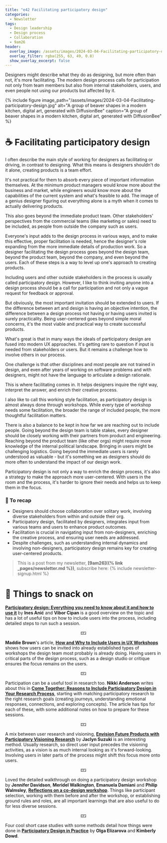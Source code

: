```yaml
---
title: "e42 Facilitating participatory design"
categories:
  - Newsletter
tags:
  - Design leadership
  - Design process
  - Collaboration
  - 9am26
header:
  overlay_image: /assets/images/2024-03-04-Facilitating-participatory-design.jpg
  overlay_filter: rgba(255, 63, 49, 0.8)
  show_overlay_excerpt: false
---
```


Designers might describe what they do as designing, but more often than not, it's more facilitating. The modern design process calls for participation not only from team members but also from internal stakeholders, users, and even people not using our products but affected by it.

{% include figure image_path="/assets/images/2024-03-04-Facilitating-participatory-design.jpg" alt="A group of beaver shapes in a modern kitchen, digital art, generated with DiffusionBee" caption="A group of beaver shapes in a modern kitchen, digital art, generated with DiffusionBee" %}

# ☕ Facilitating participatory design

I often describe the main style of working for designers as facilitating or driving, in contrast to designing. What this means is designers shouldn't do it alone, creating products is a team effort. 

It's not practical for them to absorb every piece of important information themselves. At the minimum product managers would know more about the business and market, while engineers would know more about the capabilities of the current system and what's feasible to add. The image of a genius designer figuring out everything alone is a myth when it comes to actually delivering products.

This also goes beyond the immediate product team. Other stakeholders' perspectives from the commercial teams (like marketing or sales) need to be included, as people from outside the company such as users.

Everyone's input adds to the design process in various ways, and to make this effective, proper facilitation is needed, hence the designer's role expanding from the more immediate details of production work. So a designer facilitating the design process goes beyond the design team, beyond the product team, beyond the company, and even beyond the users. Each of these steps is a way to level up one's approach to creating products.

Including users and other outside stakeholders in the process is usually called participatory design. However, I like to think inviting anyone into a design process should be a call for participation and not only a vague request for feedback or approval. 

But obviously, the most important invitation should be extended to users. If the difference between art and design is having an objective intention, the difference between a design process not having or having users invited is surely practicality. Being user-centered goes beyond simple moral concerns, it's the most viable and practical way to create successful products.

What's great is that in many ways the ideals of participatory design are fused into modern UX approaches. It's getting rare to question if input is needed from stakeholders or users. But it remains a challenge how to involve others in our process.

One challenge is that other disciplines and most people are not trained in design, and even after years of working on software problems and with designers, might not have the language to articulate a design rationale.

This is where facilitating comes in. It helps designers inquire the right way, interpret the answer, and enrich their creative process. 

I also like to call this working style facilitation, as participatory design is almost always done through workshops. While every type of workshop needs some facilitation, the broader the range of included people, the more thoughtful facilitation matters.

There is also a balance to be kept in how far we are reaching out to include people. Going beyond the design team is table stakes, every designer should be closely working with their partners from product and engineering. Reaching beyond the product team (like other orgs) might require more knowledge of the internal political landscape. Bringing in users might be challenging logistics. Going beyond the immediate users is rarely understood as valuable - but it's something we as designers should do more often to understand the impact of our design work.

Participatory design is not only a way to enrich the design process, it's also a strategy to make the approach more user-centered. With users in the room and the process, it's harder to ignore their needs and helps us to keep them in the focus.

### 🥤 To recap
- Designers should choose collaboration over solitary work, involving diverse stakeholders from within and outside their org.
- Participatory design, facilitated by designers, integrates input from various teams and users to enhance product outcomes.
- Facilitation is crucial in navigating input from non-designers, enriching the creative process, and ensuring user needs are addressed.
- Despite challenges, such as understanding internal dynamics and involving non-designers, participatory design remains key for creating user-centered products.

> This is a post from my newsletter, **[9am26]({% link _pages/newsletter.md %})**, subscribe here:
> {% include newsletter-signup.html %}

# 🍪 Things to snack on

[**Participatory design: Everything you need to know about it and how to use it**](https://pointjupiter.com/what-is-participatory-design-what-makes-it-great/) by **Ines Anić** and **Vibor Cipan** is a good overview on the topic and has a lot of useful tips on how to include users into the process, including detailed steps to run such a session.

<p style="text-align: center;">🁏</p>

**Maddie Brown**'s article, [**How and Why to Include Users in UX Workshops**](https://www.nngroup.com/articles/including-users-workshops/) shows how users can be invited into already established types of workshops the design team most probably is already doing. Having users in critical parts of the design process, such as a design studio or critique ensures the focus remains on the users.

<p style="text-align: center;">🁏</p>

Participation can be a useful tool in research too. **Nikki Anderson** writes about this in [**Come Together: Reasons to Include Participatory Design in Your Research Process**](https://dscout.com/people-nerds/participatory-design), starting with matching participatory research to the right research goals (creating journeys, understanding emotional responses, connections, and exploring concepts). The article has tips for each of these, with some additional notes on how to prepare for these sessions.

<p style="text-align: center;">🁏</p>

A mix between user research and visioning, [**Envision Future Products with Participatory Visioning Research**](https://dscout.com/people-nerds/participatory-visioning-research) by **Jaclyn Suzuki** is an interesting method. Usually research, so direct user input precedes the visioning activities, as a vision is as much internal looking as it's forward-looking. Involving users in later parts of the process might shift this focus more onto users. 

<p style="text-align: center;">🁏</p>

Loved the detailed walkthrough on doing a participatory design workshop by **Jennifer Davidson**, **Meridel Walkington**, **Emanuela Damiani** and **Philip Walmsley**, [**Reflections on a co-design workshop**](https://blog.mozilla.org/ux/2019/01/reflections-on-a-co-design-workshop/). Things like participant selection, working with them before and after the workshop, or establishing ground rules and roles, are all important learnings that are also useful to do for less diverse sessions. 

<p style="text-align: center;">🁏</p>

Four cool short case studies with some methods detail how things were done in [**Participatory Design in Practice**](https://uxmag.com/articles/participatory-design-in-practice) by **Olga Elizarova** and **Kimberly Dowd**. 